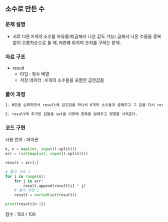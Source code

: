 ## 소수로 만든 수

### 문제 설명

- 서로 다른 K개의 소수를 자유롭게(곱해서 나온 값도 가능) 곱해서 나온 수들을 중복없이 오름차순으로 둘 때, N번째 위치의 숫자를 구하는 문제.<br>

### 자료 구조

- result<br>
  - 타입 : 정수 배열
  - 저장 데이터 : K개의 소수들을 포함한 곱한값들

### 풀이 과정

```txt
1. N만큼 순회하면서 result에 담긴값을 하나씩 K개의 소수들과 곱해주고 그 값을 다시 result에 추가해준다.

2. result에 추가된 값들을 set을 이용해 중복을 없애주고 정렬을 시켜준다.
```

### 코드 구현

사용 언어 : 파이썬

```py
k, n = map(int, input().split())
arr = list(map(int, input().split()))

result = arr[:]

# 풀이 과정 1
for i in range(n):
    for j in arr:
        result.append(result[i] * j)
    # 풀이 과정 2
    result = sorted(set(result))

print(result[n-1])
```

점수 : 100 / 100<br>
